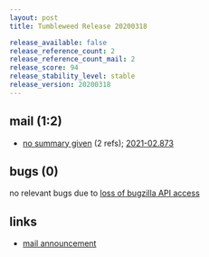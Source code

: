```yaml
---
layout: post
title: Tumbleweed Release 20200318

release_available: false
release_reference_count: 2
release_reference_count_mail: 2
release_score: 94
release_stability_level: stable
release_version: 20200318
---
```


## mail (1:2)

- [no summary given](https://github.com/boombatower/tumbleweed-review/issues/10) (2 refs); [2021-02.873](https://github.com/boombatower/tumbleweed-review/issues/10)

## bugs (0)

<!--more-->

no relevant bugs due to [loss of bugzilla API access](https://bugzilla.opensuse.org/show_bug.cgi?id=1157722)



## links

- [mail announcement](https://github.com/boombatower/tumbleweed-review/issues/10)
